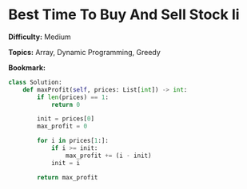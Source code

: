 # Best Time To Buy And Sell Stock Ii

**Difficulty:** Medium

**Topics:** Array, Dynamic Programming, Greedy

**Bookmark:**

```python
class Solution:
    def maxProfit(self, prices: List[int]) -> int:
        if len(prices) == 1:
            return 0

        init = prices[0]
        max_profit = 0

        for i in prices[1:]:
            if i >= init:
                max_profit += (i - init)
            init = i

        return max_profit
```
